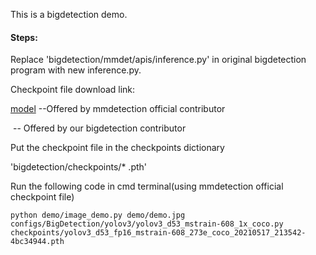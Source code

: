 This is a bigdetection demo. 

#### Steps:

Replace 'bigdetection/mmdet/apis/inference.py' in original bigdetection program with new inference.py.



Checkpoint file download link: 

[model](https://download.openmmlab.com/mmdetection/v2.0/yolo/yolov3_d53_fp16_mstrain-608_273e_coco/yolov3_d53_fp16_mstrain-608_273e_coco_20210517_213542-4bc34944.pth)   --Offered by mmdetection official contributor

​               -- Offered by our bigdetection contributor



Put the checkpoint file in the checkpoints dictionary

'bigdetection/checkpoints/* .pth'



Run the following code in cmd terminal(using mmdetection official checkpoint file)

```
python demo/image_demo.py demo/demo.jpg configs/BigDetection/yolov3/yolov3_d53_mstrain-608_1x_coco.py checkpoints/yolov3_d53_fp16_mstrain-608_273e_coco_20210517_213542-4bc34944.pth
```


